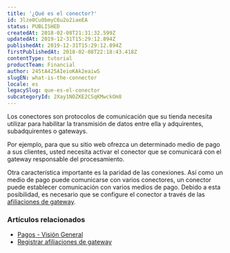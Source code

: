 ```yaml
---
title: '¿Qué es el conector?'
id: 3lze0Cu0bmyC6u2o2iaeEA
status: PUBLISHED
createdAt: 2018-02-08T21:31:32.599Z
updatedAt: 2019-12-31T15:29:12.894Z
publishedAt: 2019-12-31T15:29:12.894Z
firstPublishedAt: 2018-02-08T22:18:43.418Z
contentType: tutorial
productTeam: Financial
author: 245tA425AIeioKAk2eaiwS
slugEN: what-is-the-connector
locale: es
legacySlug: que-es-el-conector
subcategoryId: 2Xay1NOZKE2CSqKMwckOm8
---
```


Los conectores son protocolos de comunicación que su tienda necesita utilizar para habilitar la transmisión de datos entre ella y adquirentes, subadquirentes o gateways.

Por ejemplo, para que su sitio web ofrezca un determinado medio de pago a sus clientes, usted necesita activar el conector que se comunicará con el gateway responsable del procesamiento.

Otra característica importante es la paridad de las conexiones. Así como un medio de pago puede comunicarse con varios conectores, un conector puede establecer comunicación con varios medios de pago. Debido a esta posibilidad, es necesario que se configure el conector a través de las [afiliaciones de gateway](/es/tutorial/afiliaciones-de-gateway).

### Artículos relacionados
- [Pagos - Visión General](/es/tutorial/pci-gateway-vision-general)
- [Registrar afiliaciones de gateway](/es/tutorial/afiliaciones-de-gateway)
